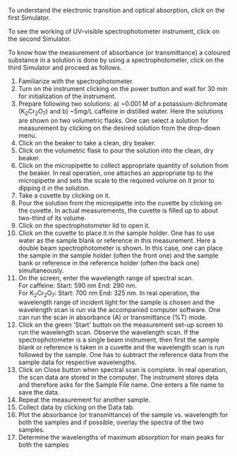 To understand the electronic transition and optical absorption, click on the first Simulator.

To see the working of UV-visible spectrophotometer instrument, click on the second Simulator.

To know how the measurement of absorbance (or transmittance) a coloured substance in a solution is done by using a spectrophotometer, click on the third Simulator and proceed as follows.

1. Familiarize with the spectrophotometer.
2. Turn on the instrument clicking on the power button and wait for 30 min for initialization of the instrument.
3. Prepare following two solutions: a) ~0.001 M of a potassium dichromate (K<sub>2</sub>Cr<sub>2</sub>O<sub>7</sub>) and b) ~5mg/L caffeine in distilled water. Here the solutions are shown on two volumetric flasks. One can select a solution for measurement by clicking on the desired solution from the drop-down menu.
4. Click on the beaker to take a clean, dry beaker.
5. Click on the volumetric flask to pour the solution into the clean, dry beaker.
6. Click on the micropipette to collect appropriate quantity of solution from the beaker. In real operation, one attaches an appropriate tip to the micropipette and sets the scale to the required volume on it prior to dipping it in the solution.
7. Take a cuvette by clicking on it.
8. Pour the solution from the micropipette into the cuvette by clicking on the cuvette. In actual measurements, the cuvette is filled up to about two-third of its volume.
9. Click on the spectrophotometer lid to open it.
10. Click on the cuvette to place it in the sample holder. One has to use water as the sample blank or reference in this measurement. Here a double beam spectrophotometer is shown. In this case, one can place the sample in the sample holder (often the front one) and the sample bank or reference in the reference holder (often the back one) simultaneously.
11. On the screen, enter the wavelength range of spectral scan.  
    For caffeine: Start: 590 nm End: 290 nm.  
    For K<sub>2</sub>Cr<sub>2</sub>O<sub>7</sub>: Start: 700 nm End: 325 nm. In real operation, the wavelength range of incident light for the sample is chosen and the wavelength scan is run via the accompanied computer software. One can run the scan in absorbance (A) or transmittance (&#37;T) mode.   
12. Click on the green 'Start' button on the measurement set-up screen to run the wavelength scan. Observe the wavelength scan. If the spectrophotometer is a single beam instrument, then first the sample blank or reference is taken in a cuvette and the wavelength scan is run followed by the sample. One has to subtract the reference data from the sample data for respective wavelengths.
13. Click on Close button when spectral scan is complete. In real operation, the scan data are stored in the computer. The instrument stores data and therefore asks for the Sample File name. One enters a file name to save the data.
14. Repeat the measurement for another sample.
15. Collect data by clicking on the Data tab.
16. Plot the absorbance (or transmittance) of the sample vs. wavelength for both the samples and if possible, overlay the spectra of the two samples.
17. Determine the wavelengths of maximum absorption for main peaks for both the samples
